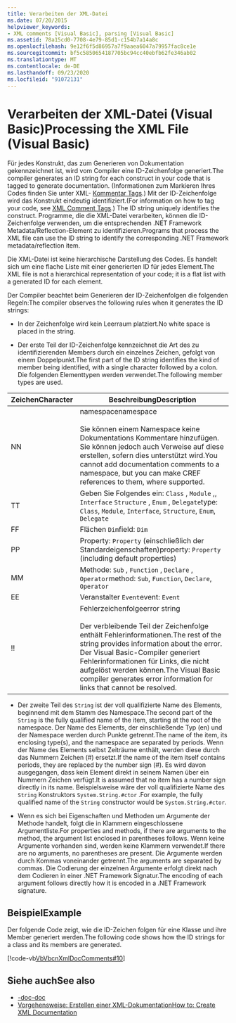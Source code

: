 ```yaml
---
title: Verarbeiten der XML-Datei
ms.date: 07/20/2015
helpviewer_keywords:
- XML comments [Visual Basic], parsing [Visual Basic]
ms.assetid: 78a15cd0-7708-4e79-85d1-c154b7a14a8c
ms.openlocfilehash: 9e12f6f5d86957a7f9aaea6047a79957fac8ce1e
ms.sourcegitcommit: bf5c5850654187705bc94cc40ebfb62fe346ab02
ms.translationtype: MT
ms.contentlocale: de-DE
ms.lasthandoff: 09/23/2020
ms.locfileid: "91072131"
---
```

# <a name="processing-the-xml-file-visual-basic"></a><span data-ttu-id="7581b-102">Verarbeiten der XML-Datei (Visual Basic)</span><span class="sxs-lookup"><span data-stu-id="7581b-102">Processing the XML File (Visual Basic)</span></span>

<span data-ttu-id="7581b-103">Für jedes Konstrukt, das zum Generieren von Dokumentation gekennzeichnet ist, wird vom Compiler eine ID-Zeichenfolge generiert.</span><span class="sxs-lookup"><span data-stu-id="7581b-103">The compiler generates an ID string for each construct in your code that is tagged to generate documentation.</span></span> <span data-ttu-id="7581b-104">(Informationen zum Markieren Ihres Codes finden Sie unter XML- [Kommentar Tags](../../language-reference/xmldoc/index.md).) Mit der ID-Zeichenfolge wird das Konstrukt eindeutig identifiziert.</span><span class="sxs-lookup"><span data-stu-id="7581b-104">(For information on how to tag your code, see [XML Comment Tags](../../language-reference/xmldoc/index.md).) The ID string uniquely identifies the construct.</span></span> <span data-ttu-id="7581b-105">Programme, die die XML-Datei verarbeiten, können die ID-Zeichenfolge verwenden, um die entsprechenden .NET Framework Metadata/Reflection-Element zu identifizieren.</span><span class="sxs-lookup"><span data-stu-id="7581b-105">Programs that process the XML file can use the ID string to identify the corresponding .NET Framework metadata/reflection item.</span></span>  
  
 <span data-ttu-id="7581b-106">Die XML-Datei ist keine hierarchische Darstellung des Codes. Es handelt sich um eine flache Liste mit einer generierten ID für jedes Element.</span><span class="sxs-lookup"><span data-stu-id="7581b-106">The XML file is not a hierarchical representation of your code; it is a flat list with a generated ID for each element.</span></span>  
  
 <span data-ttu-id="7581b-107">Der Compiler beachtet beim Generieren der ID-Zeichenfolgen die folgenden Regeln:</span><span class="sxs-lookup"><span data-stu-id="7581b-107">The compiler observes the following rules when it generates the ID strings:</span></span>  
  
- <span data-ttu-id="7581b-108">In der Zeichenfolge wird kein Leerraum platziert.</span><span class="sxs-lookup"><span data-stu-id="7581b-108">No white space is placed in the string.</span></span>  
  
- <span data-ttu-id="7581b-109">Der erste Teil der ID-Zeichenfolge kennzeichnet die Art des zu identifizierenden Members durch ein einzelnes Zeichen, gefolgt von einem Doppelpunkt.</span><span class="sxs-lookup"><span data-stu-id="7581b-109">The first part of the ID string identifies the kind of member being identified, with a single character followed by a colon.</span></span> <span data-ttu-id="7581b-110">Die folgenden Elementtypen werden verwendet.</span><span class="sxs-lookup"><span data-stu-id="7581b-110">The following member types are used.</span></span>  
  
|<span data-ttu-id="7581b-111">Zeichen</span><span class="sxs-lookup"><span data-stu-id="7581b-111">Character</span></span>|<span data-ttu-id="7581b-112">Beschreibung</span><span class="sxs-lookup"><span data-stu-id="7581b-112">Description</span></span>|  
|---|---|  
|<span data-ttu-id="7581b-113">N</span><span class="sxs-lookup"><span data-stu-id="7581b-113">N</span></span>|<span data-ttu-id="7581b-114">namespace</span><span class="sxs-lookup"><span data-stu-id="7581b-114">namespace</span></span><br /><br /> <span data-ttu-id="7581b-115">Sie können einem Namespace keine Dokumentations Kommentare hinzufügen. Sie können jedoch auch Verweise auf diese erstellen, sofern dies unterstützt wird.</span><span class="sxs-lookup"><span data-stu-id="7581b-115">You cannot add documentation comments to a namespace, but you can make CREF references to them, where supported.</span></span>|  
|<span data-ttu-id="7581b-116">T</span><span class="sxs-lookup"><span data-stu-id="7581b-116">T</span></span>|<span data-ttu-id="7581b-117">Geben Sie Folgendes ein: `Class` , `Module` ,, `Interface` `Structure` , `Enum` , `Delegate`</span><span class="sxs-lookup"><span data-stu-id="7581b-117">type: `Class`, `Module`, `Interface`, `Structure`, `Enum`, `Delegate`</span></span>|  
|<span data-ttu-id="7581b-118">F</span><span class="sxs-lookup"><span data-stu-id="7581b-118">F</span></span>|<span data-ttu-id="7581b-119">Flächen `Dim`</span><span class="sxs-lookup"><span data-stu-id="7581b-119">field: `Dim`</span></span>|  
|<span data-ttu-id="7581b-120">P</span><span class="sxs-lookup"><span data-stu-id="7581b-120">P</span></span>|<span data-ttu-id="7581b-121">Property: `Property` (einschließlich der Standardeigenschaften)</span><span class="sxs-lookup"><span data-stu-id="7581b-121">property: `Property` (including default properties)</span></span>|  
|<span data-ttu-id="7581b-122">M</span><span class="sxs-lookup"><span data-stu-id="7581b-122">M</span></span>|<span data-ttu-id="7581b-123">Methode: `Sub` , `Function` , `Declare` , `Operator`</span><span class="sxs-lookup"><span data-stu-id="7581b-123">method: `Sub`, `Function`, `Declare`, `Operator`</span></span>|  
|<span data-ttu-id="7581b-124">E</span><span class="sxs-lookup"><span data-stu-id="7581b-124">E</span></span>|<span data-ttu-id="7581b-125">Veranstalter `Event`</span><span class="sxs-lookup"><span data-stu-id="7581b-125">event: `Event`</span></span>|  
|<span data-ttu-id="7581b-126">!</span><span class="sxs-lookup"><span data-stu-id="7581b-126">!</span></span>|<span data-ttu-id="7581b-127">Fehlerzeichenfolge</span><span class="sxs-lookup"><span data-stu-id="7581b-127">error string</span></span><br /><br /> <span data-ttu-id="7581b-128">Der verbleibende Teil der Zeichenfolge enthält Fehlerinformationen.</span><span class="sxs-lookup"><span data-stu-id="7581b-128">The rest of the string provides information about the error.</span></span> <span data-ttu-id="7581b-129">Der Visual Basic-Compiler generiert Fehlerinformationen für Links, die nicht aufgelöst werden können.</span><span class="sxs-lookup"><span data-stu-id="7581b-129">The Visual Basic compiler generates error information for links that cannot be resolved.</span></span>|  
  
- <span data-ttu-id="7581b-130">Der zweite Teil des `String` ist der voll qualifizierte Name des Elements, beginnend mit dem Stamm des Namespace.</span><span class="sxs-lookup"><span data-stu-id="7581b-130">The second part of the `String` is the fully qualified name of the item, starting at the root of the namespace.</span></span> <span data-ttu-id="7581b-131">Der Name des Elements, der einschließende Typ (en) und der Namespace werden durch Punkte getrennt.</span><span class="sxs-lookup"><span data-stu-id="7581b-131">The name of the item, its enclosing type(s), and the namespace are separated by periods.</span></span> <span data-ttu-id="7581b-132">Wenn der Name des Elements selbst Zeiträume enthält, werden diese durch das Nummern Zeichen (#) ersetzt.</span><span class="sxs-lookup"><span data-stu-id="7581b-132">If the name of the item itself contains periods, they are replaced by the number sign (#).</span></span> <span data-ttu-id="7581b-133">Es wird davon ausgegangen, dass kein Element direkt in seinem Namen über ein Nummern Zeichen verfügt.</span><span class="sxs-lookup"><span data-stu-id="7581b-133">It is assumed that no item has a number sign directly in its name.</span></span> <span data-ttu-id="7581b-134">Beispielsweise wäre der voll qualifizierte Name des `String` Konstruktors `System.String.#ctor` .</span><span class="sxs-lookup"><span data-stu-id="7581b-134">For example, the fully qualified name of the `String` constructor would be `System.String.#ctor`.</span></span>  
  
- <span data-ttu-id="7581b-135">Wenn es sich bei Eigenschaften und Methoden um Argumente der Methode handelt, folgt die in Klammern eingeschlossene Argumentliste.</span><span class="sxs-lookup"><span data-stu-id="7581b-135">For properties and methods, if there are arguments to the method, the argument list enclosed in parentheses follows.</span></span> <span data-ttu-id="7581b-136">Wenn keine Argumente vorhanden sind, werden keine Klammern verwendet.</span><span class="sxs-lookup"><span data-stu-id="7581b-136">If there are no arguments, no parentheses are present.</span></span> <span data-ttu-id="7581b-137">Die Argumente werden durch Kommas voneinander getrennt.</span><span class="sxs-lookup"><span data-stu-id="7581b-137">The arguments are separated by commas.</span></span> <span data-ttu-id="7581b-138">Die Codierung der einzelnen Argumente erfolgt direkt nach dem Codieren in einer .NET Framework Signatur.</span><span class="sxs-lookup"><span data-stu-id="7581b-138">The encoding of each argument follows directly how it is encoded in a .NET Framework signature.</span></span>  
  
## <a name="example"></a><span data-ttu-id="7581b-139">Beispiel</span><span class="sxs-lookup"><span data-stu-id="7581b-139">Example</span></span>  

 <span data-ttu-id="7581b-140">Der folgende Code zeigt, wie die ID-Zeichen folgen für eine Klasse und ihre Member generiert werden.</span><span class="sxs-lookup"><span data-stu-id="7581b-140">The following code shows how the ID strings for a class and its members are generated.</span></span>  
  
 [!code-vb[VbVbcnXmlDocComments#10](~/samples/snippets/visualbasic/VS_Snippets_VBCSharp/VbVbcnXmlDocComments/VB/Class1.vb#10)]  
  
## <a name="see-also"></a><span data-ttu-id="7581b-141">Siehe auch</span><span class="sxs-lookup"><span data-stu-id="7581b-141">See also</span></span>

- [<span data-ttu-id="7581b-142">-doc</span><span class="sxs-lookup"><span data-stu-id="7581b-142">-doc</span></span>](../../reference/command-line-compiler/doc.md)
- [<span data-ttu-id="7581b-143">Vorgehensweise: Erstellen einer XML-Dokumentation</span><span class="sxs-lookup"><span data-stu-id="7581b-143">How to: Create XML Documentation</span></span>](how-to-create-xml-documentation.md)
